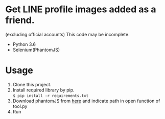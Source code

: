 ﻿# Get LINE profile images added as a friend.
(excluding official accounts)
This code may be incomplete.

* Python 3.6
* Selenium(PhantomJS)  
# Usage  
1. Clone this project.  
2. Install required library by pip.  
`$ pip install -r requirements.txt`  
4. Download phantomJS from [here](http://phantomjs.org/download.html "PhantomJS")
and indicate path in open function of tool.py 
3. Run  
